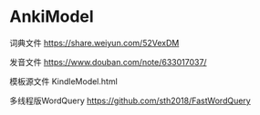 # AnkiModel


词典文件 https://share.weiyun.com/52VexDM


发音文件 https://www.douban.com/note/633017037/


模板源文件  KindleModel.html


多线程版WordQuery   https://github.com/sth2018/FastWordQuery
